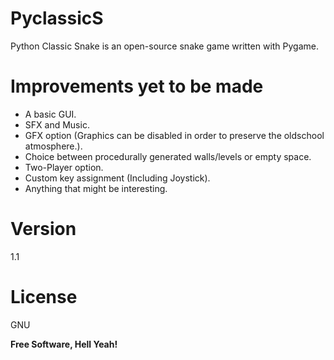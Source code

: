 PyclassicS
==========

Python Classic Snake is an open-source snake game written with Pygame.

Improvements yet to be made
========================

- A basic GUI.
- SFX and Music.
- GFX option (Graphics can be disabled in order to preserve the oldschool atmosphere.).
- Choice between procedurally generated walls/levels or empty space.
- Two-Player option.
- Custom key assignment (Including Joystick).
- Anything that might be interesting.

Version
=======

1.1

License
=======

GNU

**Free Software, Hell Yeah!**
